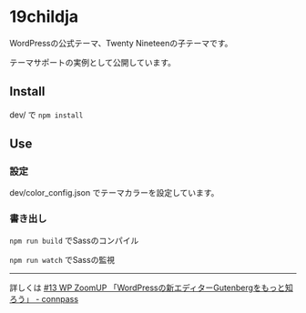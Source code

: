 # 19childja

WordPressの公式テーマ、Twenty Nineteenの子テーマです。

テーマサポートの実例として公開しています。

## Install
dev/ で `npm install`

## Use

### 設定

dev/color_config.json でテーマカラーを設定しています。

### 書き出し

`npm run build` でSassのコンパイル

`npm run watch` でSassの監視

---

詳しくは
[#13 WP ZoomUP 「WordPressの新エディターGutenbergをもっと知ろう」 - connpass](https://wpzoom.connpass.com/event/121891/)
